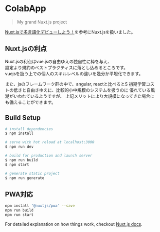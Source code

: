 # ColabApp

> My grand Nuxt.js project

[Nuxt.jsで多言語化デビューしよう！](https://qiita.com/matsumana07384/items/4b9731d46c3698b464d8)を参考にNuxt.jsを扱いました。

## Nuxt.jsの利点

Nuxt.jsの利点はvue.jsの自由ゆえの独自性に枠を与え、  
設定より規約のベストプラクティスに落とし込めるところです。  
vuejsを扱う上での個人のスキルレベルの違いを幾分か平坦化できます。

また、jsのフレームワーク群の中で、angular, reactと比べるとS
初期学習コストの低さと自由さゆえに、比較的小中規模のシステムを扱うのに
優れている風潮がいわれているようですが、
上記メリットにより大規模になってきた場合にも備えることができます。

## Build Setup

``` bash
# install dependencies
$ npm install

# serve with hot reload at localhost:3000
$ npm run dev

# build for production and launch server
$ npm run build
$ npm start

# generate static project
$ npm run generate
```

## PWA対応
```bash
npm install '@nuxtjs/pwa' --save
npm run build
npm run start
```

For detailed explanation on how things work, checkout [Nuxt.js docs](https://nuxtjs.org).
